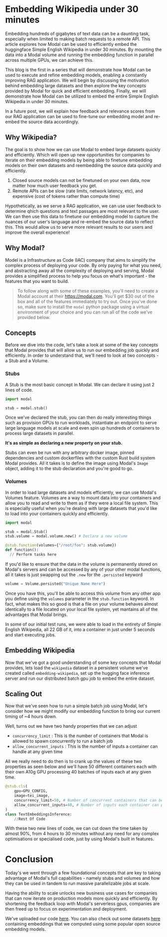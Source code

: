 # Embedding Wikipedia under 30 minutes

Embedding hundreds of gigabytes of text data can be a daunting task, especially when limited to making batch requests to a remote API. This article explores how Modal can be used to efficiently embed the huggingface Simple English Wikipedia in under 30 minutes. By mounting the data into a Modal volume and running the embedding function in parallel across multiple GPUs, we can achieve this.

This blog is the first in a series that will demonstrate how Modal can be used to execute and refine embedding models, enabling a constantly improving RAG application. We will begin by discussing the motivation behind embedding large datasets and then explore the key concepts provided by Modal for quick and efficient embedding. Finally, we will demonstrate how Modal can be utilized to embed the entire Simple English Wikipedia in under 30 minutes.

In a future post, we will explain how feedback and relevance scores from our RAG application can be used to fine-tune our embedding model and re-embed the source data accordingly.

## Why Wikipedia?

The goal is to show how we can use Modal to embed large datasets quickly and efficiently. Which will open up new opportunities for companies to iterate on their embedding models by being able to finetune embedding models on their own datasets and reembedding the source data quickly and efficiently.

1. Closed source models can not be finetuned on your own data, now matter how much user feedback you get.
2. Remote APIs can be slow (rate limits, network latency, etc), and expensive (cost of tokens rather than compute time)

Hypothetically, as we serve a RAG application, we can use user feedback to determine qhich questions and text passages are most relevant to the user. We can then use this data to finetune our embedding model to capture the nuances of our user's language and re-embed the source data to reflect this. This would allow us to serve more relevant results to our users and improve the overall experience!

## Why Modal?

Model is a Infrastructure as Code (IAC) company that aims to simplify the complex process of deploying your code. By only paying for what you need, and abstracting away all the complexity of deploying and serving, Modal provides a simplified process to help you focus on what's important - the features that you want to build.

> To follow along with some of these examples, you'll need to create a Modal account at their https://modal.com. You'll get $30 out of the box and all of the features immediately to try out. Once you've done so, make sure to install the `modal` python package using a virtual environment of your choice and you can run all of the code we've provided below.

## Concepts

Before we dive into the code, let's take a look at some of the key concepts that Modal provides that will allow us to run our embedding job quickly and efficiently. In order to understand that, we'll need to look at two concepts - a Stub and a Volume.

### Stubs

A Stub is the most basic concept in Modal. We can declare it using just 2 lines of code.

```python
import modal

stub = modal.stub()
```

Once we've declared the stub, you can then do really interesting things such as provision GPUs to run workloads, instantiate an endpoint to serve large language models at scale and even spin up hundreds of containers to process large datasets in parallel.

**It's as simple as declaring a new property on your stub.**

Stubs can even be run with any arbitrary docker image, pinned dependencies and custom dockerfiles with the custom Rust build system Modal provides. All it takes is to define the image using Modal's `Image` object, adding it to the stub declaration and you're good to go.

### Volumes

In order to load large datasets and models efficiently, we can use Modal's Volumes feature. Volumes are a way to mount data into your containers and allow you to read and write to them as if they were a local file system. This is especially useful when you're dealing with large datasets that you'd like to load into your containers quickly and efficiently.

```python
import modal

stub = modal.Stub()
stub.volume = modal.volume.new() # Declare a new volume

@stub.function(volumes={"/root/foo": stub.volume})
def function():
  // Perform tasks here
```

If you'd like to ensure that the data in the volume is permanently stored on Modal's servers and can be accessed by any of your other modal functions, all it takes is just swapping out the `.new` for the `.persisted` keyword

```python
volume = Volume.persisted("Unique Name Here")
```

Once you have this, you'll be able to access this volume from any other app you define using the `volumes` parameter in the `stub.function` keyword. In fact, what makes this so good is that a file on your volume behaves almost identically to a file located on your local file system, yet mantains all of the advantages that Modal brings.

In some of our initial test runs, we were able to load in the entirety of Simple English Wikipedia, all 22 GB of it, into a container in just under 5 seconds and start executing jobs.

## Embedding Wikipedia

Now that we've got a good understanding of some key concepts that Modal provides, lets load the `wikipedia` dataset in a persistent volume we've created called `embedding-wikipedia`, set up the hugging face inference server and run our distributed batch gpu job to embed the entire dataset.

<TODO : Add in a simplified script to run embeddings without the sample portion>

## Scaling Out

Now that we've seen how to run a simple batch job using Modal, let's consider how we might modify our embedding function to bring our current timing of ~4 hours down.

Well, turns out we have two handy properties that we can adjust

- `concurrency_limit` : This is the number of containers that Modal is allowed to spawn concurrently to run a batch job
- `allow_concurrent_inputs` : This is the number of inputs a container can handle at any given time

All we really need to do then is to crank up the values of these two properties as seen below and we'll have 50 different containers each with their own A10g GPU processing 40 batches of inputs each at any given time.

```python
@stub.cls(
    gpu=GPU_CONFIG,
    image=tei_image,
    concurrency_limit=50, # Number of concurrent containers that can be spawned to handle the task
    allow_concurrent_inputs=40, # Number of inputs each container can process and fetch at any given time
)
class TextEmbeddingsInference:
    //Rest Of Code
```

With these two new lines of code, we can cut down the time taken by almost 90%, from 4 hours to 30 minutes without any need for any complex optimisations or specialised code, just by using Modal's built in features.

# Conclusion

Today's we went through a few foundational concepts that are key to taking advantage of Modal's full capabilities - namely stubs and volumes and how they can be used in tandem to run massive parallelizable jobs at scale.

Having the ability to scale unlocks new business use cases for companies that can now iterate on production models more quickly and efficiently. By shortening the feedback loop with Modal's serverless gpus, companies are then freed up to focus on experimentation and deployment.

We've uploaded our code [here](#todo). You can also check out some datasets [here](https://huggingface.co/567-labs) containing embeddings that we computed using some popular open source embedding models.
